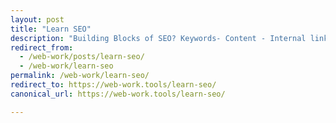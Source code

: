 ```yaml
---
layout: post
title: "Learn SEO"
description: "Building Blocks of SEO? Keywords- Content - Internal linking - Site Structure - A Multitude of Technical Optimizations."
redirect_from:
  - /web-work/posts/learn-seo/
  - /web-work/learn-seo
permalink: /web-work/learn-seo/
redirect_to: https://web-work.tools/learn-seo/
canonical_url: https://web-work.tools/learn-seo/

---
```

